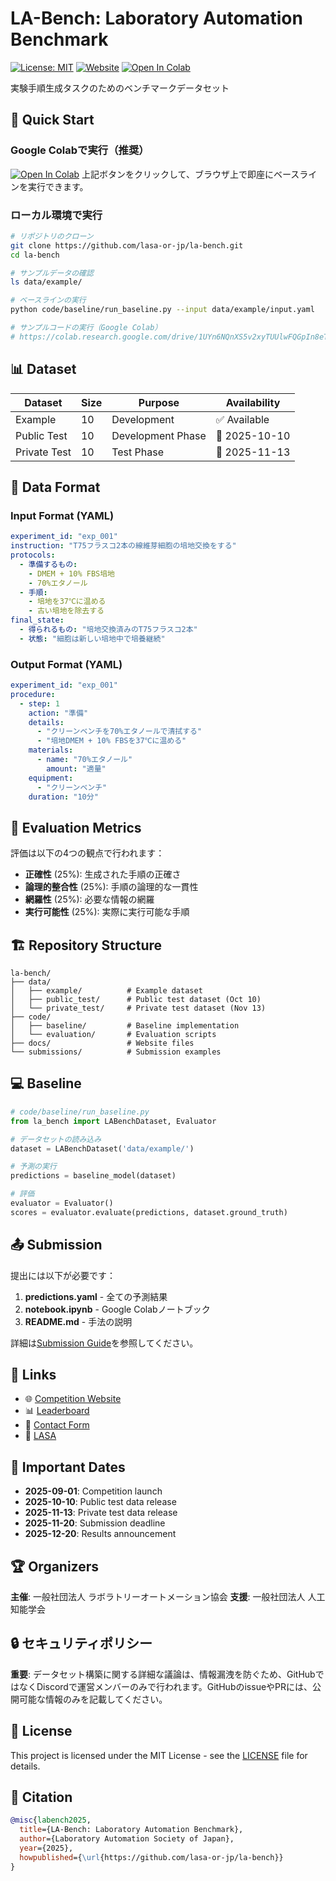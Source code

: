 # LA-Bench: Laboratory Automation Benchmark

[![License: MIT](https://img.shields.io/badge/License-MIT-yellow.svg)](https://opensource.org/licenses/MIT)
[![Website](https://img.shields.io/badge/Website-LA--Bench-blue)](https://lasa-or-jp.github.io/la-bench/)
[![Open In Colab](https://colab.research.google.com/assets/colab-badge.svg)](https://colab.research.google.com/github/lasa-or-jp/la-bench/blob/main/notebooks/baseline.ipynb)


実験手順生成タスクのためのベンチマークデータセット

## 🚀 Quick Start

### Google Colabで実行（推奨）
[![Open In Colab](https://colab.research.google.com/assets/colab-badge.svg)](https://colab.research.google.com/github/lasa-or-jp/la-bench/blob/main/notebooks/baseline.ipynb)
上記ボタンをクリックして、ブラウザ上で即座にベースラインを実行できます。

### ローカル環境で実行
```bash
# リポジトリのクローン
git clone https://github.com/lasa-or-jp/la-bench.git
cd la-bench

# サンプルデータの確認
ls data/example/

# ベースラインの実行
python code/baseline/run_baseline.py --input data/example/input.yaml

# サンプルコードの実行（Google Colab）
# https://colab.research.google.com/drive/1UYn6NQnXS5v2xyTUUlwFQGpIn8eTC-DQ?usp=sharing
```

## 📊 Dataset

| Dataset | Size | Purpose | Availability |
|---------|------|---------|--------------|
| Example | 10 | Development | ✅ Available |
| Public Test | 10 | Development Phase | 📅 2025-10-10 |
| Private Test | 10 | Test Phase | 📅 2025-11-13 |

## 📝 Data Format

### Input Format (YAML)
```yaml
experiment_id: "exp_001"
instruction: "T75フラスコ2本の線維芽細胞の培地交換をする"
protocols:
  - 準備するもの:
    - DMEM + 10% FBS培地
    - 70%エタノール
  - 手順:
    - 培地を37℃に温める
    - 古い培地を除去する
final_state:
  - 得られるもの: "培地交換済みのT75フラスコ2本"
  - 状態: "細胞は新しい培地中で培養継続"
```

### Output Format (YAML)
```yaml
experiment_id: "exp_001"
procedure:
  - step: 1
    action: "準備"
    details:
      - "クリーンベンチを70%エタノールで清拭する"
      - "培地DMEM + 10% FBSを37℃に温める"
    materials:
      - name: "70%エタノール"
        amount: "適量"
    equipment:
      - "クリーンベンチ"
    duration: "10分"
```

## 🎯 Evaluation Metrics

評価は以下の4つの観点で行われます：

- **正確性** (25%): 生成された手順の正確さ
- **論理的整合性** (25%): 手順の論理的な一貫性
- **網羅性** (25%): 必要な情報の網羅
- **実行可能性** (25%): 実際に実行可能な手順

## 🏗️ Repository Structure

```
la-bench/
├── data/
│   ├── example/          # Example dataset
│   ├── public_test/      # Public test dataset (Oct 10)
│   └── private_test/     # Private test dataset (Nov 13)
├── code/
│   ├── baseline/         # Baseline implementation
│   └── evaluation/       # Evaluation scripts
├── docs/                 # Website files
└── submissions/          # Submission examples
```

## 💻 Baseline

```python
# code/baseline/run_baseline.py
from la_bench import LABenchDataset, Evaluator

# データセットの読み込み
dataset = LABenchDataset('data/example/')

# 予測の実行
predictions = baseline_model(dataset)

# 評価
evaluator = Evaluator()
scores = evaluator.evaluate(predictions, dataset.ground_truth)
```

## 📤 Submission

提出には以下が必要です：

1. **predictions.yaml** - 全ての予測結果
2. **notebook.ipynb** - Google Colabノートブック
3. **README.md** - 手法の説明

詳細は[Submission Guide](docs/submission-guide.md)を参照してください。

## 🔗 Links

- 🌐 [Competition Website](https://lasa-or-jp.github.io/la-bench/)
- 📊 [Leaderboard](https://lasa-or-jp.github.io/la-bench/#leaderboard)
- 📧 [Contact Form](https://docs.google.com/forms/d/e/1FAIpQLSdoJSoDHxWxy7bF7I-rWvs5sTQxtdzGjmAskJm1OzGd-qzkPw/viewform)
- 🏢 [LASA](https://lasa.or.jp/)

## 📅 Important Dates

- **2025-09-01**: Competition launch
- **2025-10-10**: Public test data release
- **2025-11-13**: Private test data release
- **2025-11-20**: Submission deadline
- **2025-12-20**: Results announcement

## 🏆 Organizers

**主催**: 一般社団法人 ラボラトリーオートメーション協会
**支援**: 一般社団法人 人工知能学会

## 🔒 セキュリティポリシー

**重要**: データセット構築に関する詳細な議論は、情報漏洩を防ぐため、GitHubではなくDiscordで運営メンバーのみで行われます。GitHubのissueやPRには、公開可能な情報のみを記載してください。

## 📜 License

This project is licensed under the MIT License - see the [LICENSE](LICENSE) file for details.

## 🤝 Citation

```bibtex
@misc{labench2025,
  title={LA-Bench: Laboratory Automation Benchmark},
  author={Laboratory Automation Society of Japan},
  year={2025},
  howpublished={\url{https://github.com/lasa-or-jp/la-bench}}
}
```